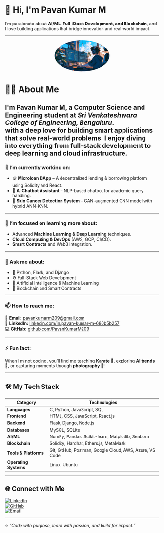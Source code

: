 # 👋 Hi, I'm Pavan Kumar M
 
I’m passionate about **AI/ML, Full-Stack Development, and Blockchain**, and I love building applications that bridge innovation and real-world impact.  


---
<p align="center">
  <img src="386745.jpg" alt="Pavan Kumar M" width="180" style="border-radius: 100%;">
</p>


# 👨‍💻 About Me  

I'm **Pavan Kumar M**, a **Computer Science and Engineering student** at *Sri Venkateshwara College of Engineering, Bengaluru*.  
with a deep love for building smart applications that solve real-world problems. I enjoy diving into everything from full-stack development to deep learning and cloud infrastructure.
---

### 🔭 I’m currently working on:
- 🪙 **Microloan DApp** – A decentralized lending & borrowing platform using Solidity and React.  
- 🤖 **AI Chatbot Assistant** – NLP-based chatbot for academic query handling.  
- 🧬 **Skin Cancer Detection System** – GAN-augmented CNN model with hybrid ANN-KNN.  

---

### 🌱 I’m focused on learning more about:
- Advanced **Machine Learning & Deep Learning** techniques.  
- **Cloud Computing & DevOps** (AWS, GCP, CI/CD).  
- **Smart Contracts** and Web3 integration.  

---

### 💬 Ask me about:
- 🐍 Python, Flask, and Django  
- ⚙️ Full-Stack Web Development  
- 🧠 Artificial Intelligence & Machine Learning  
- 🔗 Blockchain and Smart Contracts  

---

### 📫 How to reach me:
📧 **Email:** [pavankumarm209@gmail.com](mailto:pavankumarm209@gmail.com)  
💼 **LinkedIn:** [linkedin.com/in/pavan-kumar-m-680b5b257](https://www.linkedin.com/in/pavan-kumar-m-680b5b257)  
💻 **GitHub:** [github.com/PavanKumarM209](https://github.com/PavanKumarM209)

---

### ⚡ Fun fact:
When I’m not coding, you’ll find me teaching **Karate 🥋**, exploring **AI trends 🤖**, or capturing moments through **photography 📸**!

---

## 🛠️ My Tech Stack  

| **Category** | **Technologies** |
|---------------|------------------|
| **Languages** | C, Python, JavaScript, SQL |
| **Frontend** | HTML, CSS, JavaScript, React.js |
| **Backend** | Flask, Django, Node.js |
| **Databases** | MySQL, SQLite |
| **AI/ML** | NumPy, Pandas, Scikit-learn, Matplotlib, Seaborn |
| **Blockchain** | Solidity, Hardhat, Ethers.js, MetaMask |
| **Tools & Platforms** | Git, GitHub, Postman, Google Cloud, AWS, Azure, VS Code |
| **Operating Systems** | Linux, Ubuntu |

---

## 🌐 Connect with Me  
[![LinkedIn](https://img.shields.io/badge/LinkedIn-0077B5.svg?logo=linkedin&logoColor=white)](https://www.linkedin.com/in/pavan-kumar-m-680b5b257)  
[![GitHub](https://img.shields.io/badge/GitHub-181717.svg?logo=github&logoColor=white)](https://github.com/PavanKumarM209)  
[![Email](https://img.shields.io/badge/Email-D14836.svg?logo=gmail&logoColor=white)](mailto:pavankumarm209@gmail.com)

---

⭐ *“Code with purpose, learn with passion, and build for impact.”*

